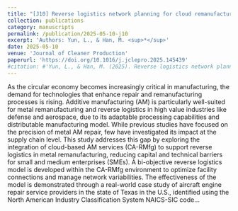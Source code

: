 ```yaml
---
title: "[J10] Reverse logistics network planning for cloud remanufacturing: Exploring additive manufacturing in the circular economy"
collection: publications
category: manuscripts
permalink: /publication/2025-05-10-j10
excerpt: 'Authors: Yun, L., & Han, M. <sup>*</sup>'
date: 2025-05-10
venue: 'Journal of Cleaner Production'
paperurl: 'https://doi.org/10.1016/j.jclepro.2025.145439'
#citation: #'Yun, L., & Han, M. (2025). Reverse logistics network planning for cloud remanufacturing: Exploring additive manufacturing in the circular economy. Journal of Cleaner Production, 505, 145439.'
---
```


As the circular economy becomes increasingly critical in manufacturing, the demand for technologies that enhance repair and remanufacturing processes is rising. Additive manufacturing (AM) is particularly well-suited for metal remanufacturing and reverse logistics in high value industries like defense and aerospace, due to its adaptable processing capabilities and distributable manufacturing model. While previous studies have focused on the precision of metal AM repair, few have investigated its impact at the supply chain level. This study addresses this gap by exploring the integration of cloud-based AM services (CA-RMfg) to support reverse logistics in metal remanufacturing, reducing capital and technical barriers for small and medium enterprises (SMEs). A bi-objective reverse logistics model is developed within the CA-RMfg environment to optimize facility connections and manage network variabilities. The effectiveness of the model is demonstrated through a real-world case study of aircraft engine repair service providers in the state of Texas in the U.S., identified using the North American Industry Classification System NAICS-SIC code...
